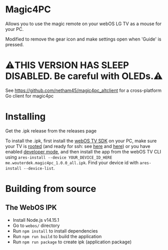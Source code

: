 # Magic4PC

Allows you to use the magic remote on your webOS LG TV as a mouse for your PC.

Modified to remove the gear icon and make settings open when 'Guide' is pressed.

# ⚠️THIS VERSION HAS SLEEP DISABLED. Be careful with OLEDs.⚠️

See https://github.com/netham45/magic4pc_altclient for a cross-platform Go client for magic4pc

# Installing

Get the .ipk release from the releases page

To install the .ipk, first install the [webOS TV SDK](https://webostv.developer.lge.com/sdk/installation/download-installer/) on your PC, make sure your TV is [rooted](rootmy.tv) (and ready for ssh: see [here](https://webostv.developer.lge.com/develop/app-test/using-devmode-app#connectingTVandPC) and [here](https://github.com/webosbrew/webos-homebrew-channel/blob/main/README.md#development-tv-setup)) or you have enabled [developer mode](https://webostv.developer.lge.com/develop/app-test/using-devmode-app/), and then install the app from the webOS TV CLI using `ares-install --device YOUR_DEVICE_ID_HERE me.wouterdek.magic4pc_1.0.0_all.ipk`. Find your device id with `ares-install --device-list`.

# Building from source

## The WebOS IPK
* Install Node.js v14.15.1
* Go to `webos/` directory
* Run `npm install` to install dependencies
* Run `npm run build` to build the application
* Run `npm run package` to create ipk (application package)
